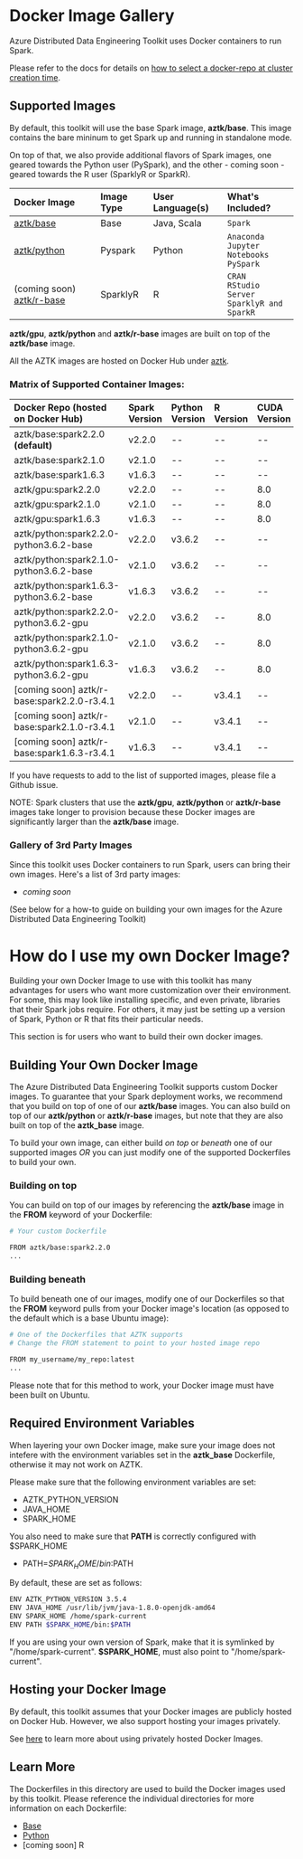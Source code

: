 # Docker Image Gallery
Azure Distributed Data Engineering Toolkit uses Docker containers to run Spark. 

Please refer to the docs for details on [how to select a docker-repo at cluster creation time](../docs/12-docker-image.md).

## Supported Images
By default, this toolkit will use the base Spark image, __aztk/base__. This image contains the bare mininum to get Spark up and running in standalone mode.

On top of that, we also provide additional flavors of Spark images, one geared towards the Python user (PySpark), and the other - coming soon - geared towards the R user (SparklyR or SparkR).

Docker Image | Image Type | User Language(s) | What's Included? 
:-- | :-- | :-- | :-- 
[aztk/base](https://hub.docker.com/r/aztk/base/) | Base | Java, Scala |  `Spark`
[aztk/python](https://hub.docker.com/r/aztk/python/) | Pyspark | Python | `Anaconda`</br>`Jupyter Notebooks` </br> `PySpark`
(coming soon) [aztk/r-base](https://hub.docker.com/r/aztk/r-base/) | SparklyR | R | `CRAN`</br>`RStudio Server`</br>`SparklyR and SparkR`

__aztk/gpu__, __aztk/python__ and __aztk/r-base__ images are built on top of the __aztk/base__ image.

All the AZTK images are hosted on Docker Hub under [aztk](https://hub.docker.com/r/aztk).

### Matrix of Supported Container Images:

Docker Repo (hosted on Docker Hub) | Spark Version | Python Version | R Version | CUDA Version | cudNN Version
:-- | :-- | :-- | :-- | :-- | :-- 
aztk/base:spark2.2.0 __(default)__ | v2.2.0 | -- | -- | -- | -- 
aztk/base:spark2.1.0 | v2.1.0 | -- | -- | -- | -- 
aztk/base:spark1.6.3 | v1.6.3 | -- | -- | -- | -- 
aztk/gpu:spark2.2.0 | v2.2.0 | -- | -- | 8.0 | 6.0
aztk/gpu:spark2.1.0 | v2.1.0 | -- | -- | 8.0 | 6.0
aztk/gpu:spark1.6.3 | v1.6.3 | -- | -- | 8.0 | 6.0
aztk/python:spark2.2.0-python3.6.2-base | v2.2.0 | v3.6.2 | -- | -- | -- | -- 
aztk/python:spark2.1.0-python3.6.2-base | v2.1.0 | v3.6.2 | -- | -- | -- | -- 
aztk/python:spark1.6.3-python3.6.2-base | v1.6.3 | v3.6.2 | -- | -- | -- | -- 
aztk/python:spark2.2.0-python3.6.2-gpu | v2.2.0 | v3.6.2 | -- | 8.0 | 6.0 
aztk/python:spark2.1.0-python3.6.2-gpu | v2.1.0 | v3.6.2 | -- | 8.0 | 6.0 
aztk/python:spark1.6.3-python3.6.2-gpu | v1.6.3 | v3.6.2 | -- | 8.0 | 6.0 
[coming soon] aztk/r-base:spark2.2.0-r3.4.1 | v2.2.0 | -- | v3.4.1 | -- | --
[coming soon] aztk/r-base:spark2.1.0-r3.4.1 | v2.1.0 | -- | v3.4.1 | -- | --
[coming soon] aztk/r-base:spark1.6.3-r3.4.1 | v1.6.3 | -- | v3.4.1 | -- | --

If you have requests to add to the list of supported images, please file a Github issue.

NOTE: Spark clusters that use the __aztk/gpu__, __aztk/python__ or __aztk/r-base__ images take longer to provision because these Docker images are significantly larger than the __aztk/base__ image. 

### Gallery of 3rd Party Images
Since this toolkit uses Docker containers to run Spark, users can bring their own images. Here's a list of 3rd party images:
- *coming soon*

(See below for a how-to guide on building your own images for the Azure Distributed Data Engineering Toolkit)

# How do I use my own Docker Image?
Building your own Docker Image to use with this toolkit has many advantages for users who want more customization over their environment. For some, this may look like installing specific, and even private, libraries that their Spark jobs require. For others, it may just be setting up a version of Spark, Python or R that fits their particular needs.

This section is for users who want to build their own docker images.

## Building Your Own Docker Image
The Azure Distributed Data Engineering Toolkit supports custom Docker images. To guarantee that your Spark deployment works, we recommend that you build on top of one of our __aztk/base__ images. You can also build on top of our __aztk/python__ or __aztk/r-base__ images, but note that they are also built on top of the __aztk_base__ image.

To build your own image, can either build _on top_ or _beneath_ one of our supported images _OR_ you can just modify one of the supported Dockerfiles to build your own.

### Building on top 
You can build on top of our images by referencing the __aztk/base__ image in the **FROM** keyword of your Dockerfile:
```sh
# Your custom Dockerfile

FROM aztk/base:spark2.2.0
...

```

### Building beneath 
To build beneath one of our images, modify one of our Dockerfiles so that the **FROM** keyword pulls from your Docker image's location (as opposed to the default which is a base Ubuntu image):
```sh
# One of the Dockerfiles that AZTK supports
# Change the FROM statement to point to your hosted image repo

FROM my_username/my_repo:latest
...
```

Please note that for this method to work, your Docker image must have been built on Ubuntu.

## Required Environment Variables
When layering your own Docker image, make sure your image does not intefere with the environment variables set in the __aztk_base__ Dockerfile, otherwise it may not work on AZTK.

Please make sure that the following environment variables are set: 
- AZTK_PYTHON_VERSION
- JAVA_HOME
- SPARK_HOME

You also need to make sure that __PATH__ is correctly configured with $SPARK_HOME
- PATH=$SPARK_HOME/bin:$PATH

By default, these are set as follows:
``` sh
ENV AZTK_PYTHON_VERSION 3.5.4
ENV JAVA_HOME /usr/lib/jvm/java-1.8.0-openjdk-amd64
ENV SPARK_HOME /home/spark-current
ENV PATH $SPARK_HOME/bin:$PATH
```

If you are using your own version of Spark, make that it is symlinked by "/home/spark-current". **$SPARK_HOME**, must also point to "/home/spark-current".

## Hosting your Docker Image
By default, this toolkit assumes that your Docker images are publicly hosted on Docker Hub. However, we also support hosting your images privately.

See [here](https://github.com/Azure/aztk/blob/master/docs/12-docker-image.md#using-a-custom-docker-image-that-is-privately-hosted) to learn more about using privately hosted Docker Images.

## Learn More 
The Dockerfiles in this directory are used to build the Docker images used by this toolkit. Please reference the individual directories for more information on each Dockerfile:
- [Base](./base)
- [Python](./python)
- [coming soon] R



